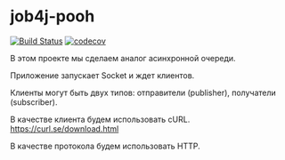 # job4j-pooh

[![Build Status](https://app.travis-ci.com/Spirka/job4j_pooh.svg?branch=master)](https://app.travis-ci.com/Spirka/job4j_pooh)
[![codecov](https://codecov.io/gh/Spirka/job4j_pooh/branch/master/graph/badge.svg?token=SQQDQ20VMD)](https://codecov.io/gh/Spirka/job4j_pooh)


В этом проекте мы сделаем аналог асинхронной очереди.

Приложение запускает Socket и ждет клиентов.

Клиенты могут быть двух типов: отправители (publisher), получатели (subscriber).

В качестве клиента будем использовать cURL. https://curl.se/download.html

В качестве протокола будем использовать HTTP. 
